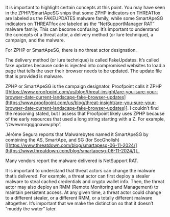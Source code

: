 It is important to highlight certain concepts at this point. You may have seen in the ZPHP/SmartApeSG snips that some ZPHP indicators on THREATfox are labeled as the FAKEUPDATES malware family, while some SmartApeSG indicators on THREATfox are labeled as the “NetSupportManager RAT” malware family. This can become confusing. It’s important to understand the concepts of a threat actor, a delivery method (or lure technique), a campaign, and the malware.

For ZPHP or SmartApeSG, there is no threat actor designation. 

The delivery method (or lure technique) is called FakeUpdates. It’s called fake updates because code is injected into compromised websites to load a page that tells the user their browser needs to be updated. The update file that is provided is malware. 

ZPHP or SmartApeSG is the campaign designator. Proofpoint calls it ZPHP [[https://www.proofpoint.com/us/blog/threat-insight/are-you-sure-your-browser-date-current-landscape-fake-browser-updates](https://www.proofpoint.com/us/blog/threat-insight/are-you-sure-your-browser-date-current-landscape-fake-browser-updates)]. I couldn’t find the reasoning stated, but I assess that Proofpoint likely uses ZPHP because of the early resources that used a long string starting with a Z. For example, “/zwewmrqqgqnaww.php”. 

Jérôme Segura reports that Malwarebytes named it SmartApeSG by combining the AS, SmartApe, and SG (for SocGholish) [[https://www.threatdown.com/blog/smartapesg-06-11-2024/](https://www.threatdown.com/blog/smartapesg-06-11-2024/)]. 

Many vendors report the malware delivered is NetSupport RAT.

It is important to understand that threat actors can change the malware that’s delivered. For example, a threat actor can first deploy a stealer malware to steal cached credentials and crypto wallet info. Then, the threat actor may also deploy an RMM (Remote Monitoring and Management) to maintain persistent access. At any given time, a threat actor could change to a different stealer, or a different RMM, or a totally different malware altogether. It’s important that we make the distinction so that it doesn’t “muddy the water” later.